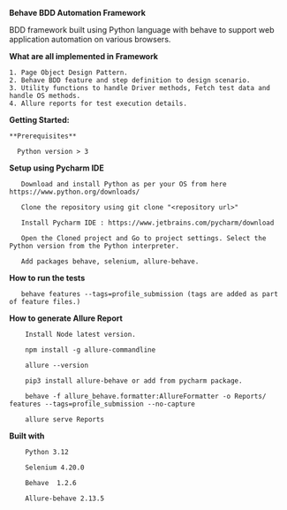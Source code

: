 **Behave BDD Automation Framework**
 
  BDD framework built using Python language with behave to support web application automation on various browsers.
  
  **What are all implemented in Framework**
   
    1. Page Object Design Pattern.
    2. Behave BDD feature and step definition to design scenario.
    3. Utility functions to handle Driver methods, Fetch test data and handle OS methods.
    4. Allure reports for test execution details.

**Getting Started:**
   
    **Prerequisites**
      
      Python version > 3
      
**Setup using Pycharm IDE**

       Download and install Python as per your OS from here https://www.python.org/downloads/

       Clone the repository using git clone "<repository url>"

       Install Pycharm IDE : https://www.jetbrains.com/pycharm/download

       Open the Cloned project and Go to project settings. Select the Python version from the Python interpreter.

       Add packages behave, selenium, allure-behave.

 **How to run the tests**

       behave features --tags=profile_submission (tags are added as part of feature files.)

**How to generate Allure Report**

        Install Node latest version.
        
        npm install -g allure-commandline
        
        allure --version
        
        pip3 install allure-behave or add from pycharm package.

        behave -f allure_behave.formatter:AllureFormatter -o Reports/ features --tags=profile_submission --no-capture

        allure serve Reports
        
 **Built with**

        Python 3.12

        Selenium 4.20.0

        Behave  1.2.6

        Allure-behave 2.13.5

        

        
    
       
